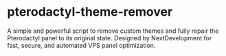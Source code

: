# pterodactyl-theme-remover
A simple and powerful script to remove custom themes and fully repair the Pterodactyl panel to its original state. Designed by NextDevelopment for fast, secure, and automated VPS panel optimization.
